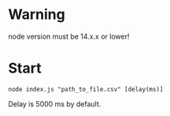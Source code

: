 # Warning
node version must be 14.x.x or lower!

# Start
`node index.js "path_to_file.csv" [delay(ms)]`

Delay is 5000 ms by default.